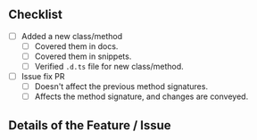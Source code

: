 ## Checklist

-   [ ] Added a new class/method
    -   [ ] Covered them in docs.
    -   [ ] Covered them in snippets.
    -   [ ] Verified `.d.ts` file for new class/method.
-   [ ] Issue fix PR
    -   [ ] Doesn't affect the previous method signatures.
    -   [ ] Affects the method signature, and changes are conveyed.

## Details of the Feature / Issue

<!-- Enter Overview of the feature / issue ticket -->
